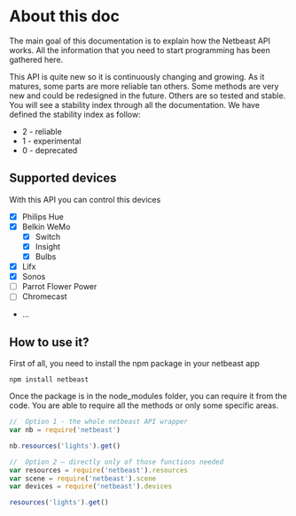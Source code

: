 # About this doc

The main goal of this documentation is to explain how the Netbeast API works. All the information that you need to start programming has been gathered here.

This API is quite new so it is continuously changing and growing. As it matures, some parts are more reliable tan others. Some methods are very new and could be redesigned in the future. Others are so tested and stable. You will see a stability index through all the documentation. We have defined the stability index as follow:

*   2 - reliable
*   1 - experimental
*   0 - deprecated

## Supported devices

With this API you can control this devices

-   [x] Philips Hue 
-   [x] Belkin WeMo
    -   [x] Switch
    -   [x] Insight
    -   [x] Bulbs
-   [x] Lifx
-   [x] Sonos
-   [ ] Parrot Flower Power
-   [ ] Chromecast
-   ...

## How to use it?

First of all, you need to install the npm package in your netbeast app
````
npm install netbeast
````
 Once the package is in the node_modules folder, you can require it from the code. You are able to require all the methods or only some specific areas.

```javascript
//  Option 1 - the whole netbeast API wrapper
var nb = require('netbeast')

nb.resources('lights').get()

//  Option 2 – directly only of those functions needed
var resources = require('netbeast').resources
var scene = require('netbeast').scene
var devices = require('netbeast').devices

resources('lights').get()
```